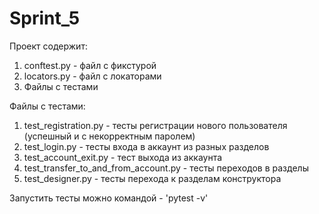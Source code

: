 # Sprint_5

Проект содержит:

1) conftest.py - файл с фикстурой
2) locators.py - файл с локаторами
3) Файлы с тестами

Файлы с тестами:

1. test_registration.py - тесты регистрации нового пользователя (успешный и с некорректным паролем)
2. test_login.py - тесты входа в аккаунт из разных разделов
3. test_account_exit.py - тест выхода из аккаунта
4. test_transfer_to_and_from_account.py - тесты переходов в разделы
5. test_designer.py - тесты перехода к разделам конструктора

Запустить тесты можно командой - 'pytest -v'